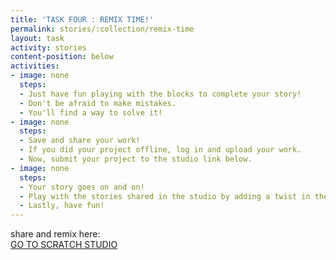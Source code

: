 ```yaml
---
title: 'TASK FOUR : REMIX TIME!'
permalink: stories/:collection/remix-time
layout: task
activity: stories
content-position: below
activities:
- image: none
  steps:
  - Just have fun playing with the blocks to complete your story!
  - Don't be afraid to make mistakes.
  - You'll find a way to solve it!
- image: none
  steps:
  - Save and share your work!
  - If you did your project offline, log in and upload your work.
  - Now, submit your project to the studio link below.
- image: none
  steps:
  - Your story goes on and on!
  - Play with the stories shared in the studio by adding a twist in their stories!
  - Lastly, have fun!
---
```

<div class="content-download">
  <div class="info-text -large -bottom -top">
    share and remix here:
  </div>
  <a class="download-btn" href="https://scratch.mit.edu/studios/3006933/projects/" target="_blank">GO TO SCRATCH STUDIO</a>
</div>
